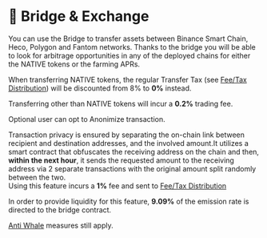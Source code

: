 # 🔁 Bridge & Exchange

You can use the Bridge to transfer assets between Binance Smart Chain, Heco, Polygon and Fantom networks. Thanks to the bridge you will be able to look for arbitrage opportunities in any of the deployed chains for either the NATIVE tokens or the farming APRs.

When transferring NATIVE tokens, the regular Transfer Tax \(see [Fee/Tax Distribution](deposit-fee-redistribution.md)\) will be discounted from 8% to **0%** instead.

Transferring other than NATIVE tokens will incur a **0.2%** trading fee.

Optional user can opt to Anonimize transaction.  
  
Transaction privacy is ensured by separating the on-chain link between recipient and destination addresses, and the involved amount.It utilizes a smart contract that obfuscates the receiving address on the chain and then, **within the next hour**, it sends the requested amount to the receiving address via 2 separate transactions with the original amount split randomly between the two.  
Using this feature incurs a **1%** fee and sent to [Fee/Tax Distribution](deposit-fee-redistribution.md)

In order to provide liquidity for this feature, **9.09%** of the emission rate is directed to the bridge contract.

[Anti Whale](anti-whale.md) measures still apply.

